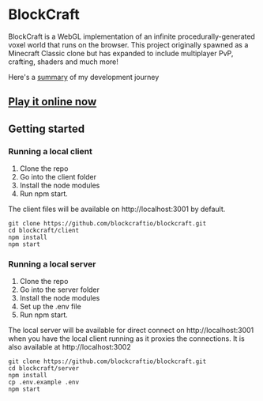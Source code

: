 # BlockCraft

BlockCraft is a WebGL implementation of an infinite procedurally-generated voxel world that runs on the browser. This project originally spawned as a Minecraft Classic clone but has expanded to include multiplayer PvP, crafting, shaders and much more!

Here's a [summary](https://victorwei.com/blog/blockcraft.pdf) of my development journey

## [Play it online now](https://blockcraft.online)

## Getting started

### Running a local client

1. Clone the repo
2. Go into the client folder
3. Install the node modules
4. Run npm start.

The client files will be available on http://localhost:3001 by default.

```
git clone https://github.com/blockcraftio/blockcraft.git
cd blockcraft/client
npm install
npm start
```

### Running a local server

1. Clone the repo
2. Go into the server folder
3. Install the node modules
4. Set up the .env file
5. Run npm start.

The local server will be available for direct connect on http://localhost:3001 when you have the local client running as it proxies the connections. It is also available at http://localhost:3002

```
git clone https://github.com/blockcraftio/blockcraft.git
cd blockcraft/server
npm install
cp .env.example .env
npm start
```
